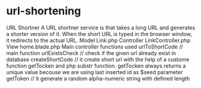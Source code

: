 # url-shortening
URL Shortner
A URL shortner service is that takes a long URL and generates a shorter version of it. When the short URL is typed in the browser window, it redirects to the actual URL.
Model Link.php
Controller LinkController.php
View home.blade.php
Main controller functions used
  urlToShortCode // main function
  urlExistsCheck   // check if the given url already exist in database
  createShortCode // it create short url with the help of a custome function getTocken and php substr function. getTocken always returns a unique value becouse we are using last inserted id as $seed parameter
  getToken // it generate a random alpha-numeric string with defined length
